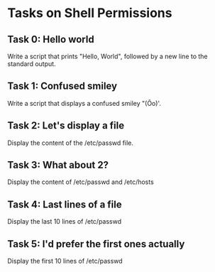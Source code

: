 # Tasks on Shell Permissions

## Task 0: Hello world

Write a script that prints "Hello, World", followed by a new line to the standard output.

## Task 1: Confused smiley

Write a script that displays a confused smiley "(Ôo)'.

## Task 2: Let's display a file

Display the content of the /etc/passwd file.

## Task 3: What about 2?

Display the content of /etc/passwd and /etc/hosts

## Task 4: Last lines of a file

Display the last 10 lines of /etc/passwd

## Task 5: I'd prefer the first ones actually

Display the first 10 lines of /etc/passwd
